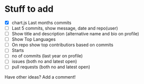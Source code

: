 # Stuff to add
- [X] chart.js Last months commits
- [ ] Last 5 commits, show message, date and repo(user)
- [ ] Show title and description (alternative name and bio on profile)
- [ ] Show Top Languages
- [ ] On repo show top contributiors based on commits
- [ ] Starts
- [ ] no of commits (last year on profile)
- [ ] issues (both no and latest open)
- [ ] pull requests (both no and latest open)

Have other ideas? Add a comment!
